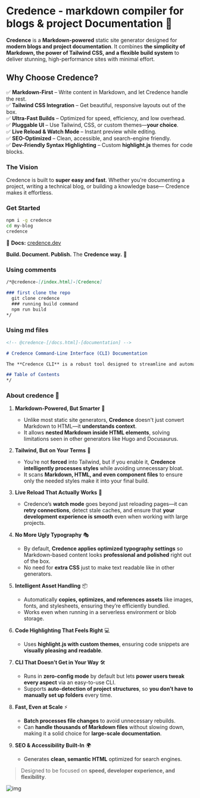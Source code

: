 <!-- @credence-[/index.html]-[Credence] -->

# Credence - markdown compiler for blogs & project Documentation 🚀  

**Credence** is a  **Markdown-powered** static site generator designed for **modern blogs and project documentation**. It combines **the simplicity of Markdown, the power of Tailwind CSS, and a flexible build system** to deliver stunning, high-performance sites with minimal effort.  

## **Why Choose Credence?**  

✅ **Markdown-First** – Write content in Markdown, and let Credence handle the rest.  
✅ **Tailwind CSS Integration** – Get beautiful, responsive layouts out of the box.  
✅ **Ultra-Fast Builds** – Optimized for speed, efficiency, and low overhead.  
✅ **Pluggable UI** – Use Tailwind, CSS, or custom themes—**your choice**.  
✅ **Live Reload & Watch Mode** – Instant preview while editing.  
✅ **SEO-Optimized** – Clean, accessible, and search-engine friendly.  
✅ **Dev-Friendly Syntax Highlighting** – Custom **highlight.js** themes for code blocks.

### **The Vision**  

Credence is built to **super easy and fast**. Whether you're documenting a project, writing a technical blog, or building a knowledge base— Credence makes it effortless.  

### **Get Started**  

```sh
npm i -g credence
cd my-blog
credence
```

📖 **Docs:** [credence.dev](https://github.com/CodeDynasty-foo/credence)  

**Build. Document. Publish.** The **Credence way.** 🚀

### Using comments

```markdown
/*@credence-[/index.html]-[Credence]

### first clone the repo
  git clone credence
  ### running build command
  npm run build
*/
```

### Using md files

```markdown
<!-- @credence-[/docs.html]-[documentation] -->

# Credence Command-Line Interface (CLI) Documentation

The **Credence CLI** is a robust tool designed to streamline and automate tasks associated with the Credence application suite. This document details its installation, usage, available commands, and developer guidelines.

## Table of Contents
*/
```

### **About credence 🚀**  

1. **Markdown-Powered, But Smarter** 📝  
   - Unlike most static site generators, **Credence** doesn't just convert Markdown to HTML—it **understands context**.  
   - It allows **nested Markdown inside HTML elements**, solving limitations seen in other generators like Hugo and Docusaurus.  

2. **Tailwind, But on Your Terms** 🎨  
   - You’re not **forced** into Tailwind, but if you enable it, **Credence intelligently processes styles** while avoiding unnecessary bloat.  
   - It scans **Markdown, HTML, and even component files** to ensure only the needed styles make it into your final build.  

3. **Live Reload That Actually Works** 🔄  
   - Credence’s **watch mode** goes beyond just reloading pages—it can **retry connections**, detect stale caches, and ensure that **your development experience is smooth** even when working with large projects.  

4. **No More Ugly Typography** 🎭  
   - By default, **Credence applies optimized typography settings** so Markdown-based content looks **professional and polished** right out of the box.  
   - No need for **extra CSS** just to make text readable like in other generators.  

5. **Intelligent Asset Handling** 📦  
   - Automatically **copies, optimizes, and references assets** like images, fonts, and stylesheets, ensuring they’re efficiently bundled.  
   - Works even when running in a serverless environment or blob storage.  

6. **Code Highlighting That Feels Right** 💻  
   - Uses **highlight.js with custom themes**, ensuring code snippets are **visually pleasing and readable**.  

7. **CLI That Doesn’t Get in Your Way** 🛠️  
   - Runs in **zero-config mode** by default but lets **power users tweak every aspect** via an easy-to-use CLI.  
   - Supports **auto-detection of project structures**, so **you don’t have to manually set up folders** every time.  

8. **Fast, Even at Scale** ⚡  
   - **Batch processes file changes** to avoid unnecessary rebuilds.  
   - Can **handle thousands of Markdown files** without slowing down, making it a solid choice for **large-scale documentation**.  

9. **SEO & Accessibility Built-In** 🌍  
   - Generates **clean, semantic HTML** optimized for search engines.  

> Designed to be focused on **speed, developer experience, and flexibility**.  

![img](https://images.unsplash.com/photo-1556740758-90de374c12ad?ixlib=rb-1.2.1&ixid=eyJhcHBfaWQiOjEyMDd9&auto=format&fit=crop&w=1000&q=80)
